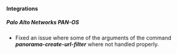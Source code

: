 #### Integrations
##### Palo Alto Networks PAN-OS
- Fixed an issue where some of the arguments of the command ***panorama-create-url-filter*** where not handled properly.